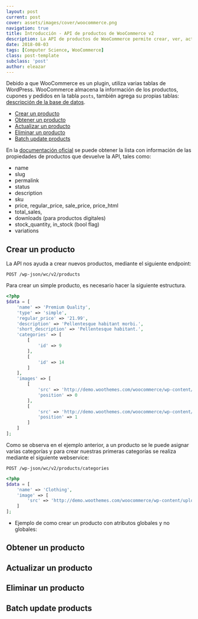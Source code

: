 ```yaml
---
layout: post
current: post
cover: assets/images/cover/woocommerce.png
navigation: true
title: Introducción - API de productos de WooCommerce v2
description: La API de productos de WooCommerce permite crear, ver, actualizar y eliminar productos individuales o por lotes, en este artículo se realizará un CRUD sencillo.
date: 2018-08-03
tags: [Computer Science, WooCommerce]
class: post-template
subclass: 'post'
author: eleazar
---
```


Debido a que WooCommerce es un plugin, utiliza varias tablas de WordPress. WooCommerce almacena la información de los productos, cupones y pedidos en la tabla `posts`, también agrega su propias tablas: [descripción de la base de datos](https://github.com/woocommerce/woocommerce/wiki/Database-Description).

- [Crear un producto](#crear-un-producto)
- [Obtener un producto](#obtener-un-producto)
- [Actualizar un producto](#actualizar-un-producto)
- [Eliminar un producto](#eliminar-un-producto)
- [Batch update products](#batch-update-products)

En la [documentación oficial](http://woocommerce.github.io/woocommerce-rest-api-docs/#products) se puede obtener la lista con información de las propiedades de productos que devuelve la API, tales como:

- name
- slug
- permalink
- status
- description
- sku
- price, regular_price, sale_price, price_html
- total_sales,
- downloads (para productos digitales)
- stock_quantity, in_stock (bool flag)
- variations

## Crear un producto

La API nos ayuda a crear nuevos productos, mediante el siguiente endpoint:

`POST /wp-json/wc/v2/products`

Para crear un simple producto, es necesario hacer la siguiente estructura.

```php
<?php
$data = [
    'name' => 'Premium Quality',
    'type' => 'simple',
    'regular_price' => '21.99',
    'description' => 'Pellentesque habitant morbi.',
    'short_description' => 'Pellentesque habitant.',
    'categories' => [
        [
            'id' => 9
        ],
        [
            'id' => 14
        ]
    ],
    'images' => [
        [
            'src' => 'http://demo.woothemes.com/woocommerce/wp-content/uploads/sites/56/2013/06/T_2_front.jpg',
            'position' => 0
        ],
        [
            'src' => 'http://demo.woothemes.com/woocommerce/wp-content/uploads/sites/56/2013/06/T_2_back.jpg',
            'position' => 1
        ]
    ]
];
```

Como se observa en el ejemplo anterior, a un producto se le puede asignar varias categorías y para crear nuestras primeras categorías se realiza mediante el siguiente webservice:

`POST /wp-json/wc/v2/products/categories`

```php
<?php
$data = [
    'name' => 'Clothing',
    'image' => [
        'src' => 'http://demo.woothemes.com/woocommerce/wp-content/uploads/sites/56/2013/06/T_2_front.jpg'
    ]
];
```

- Ejemplo de como crear un producto con atributos globales y no globales:


## Obtener un producto

## Actualizar un producto

## Eliminar un producto

## Batch update products


